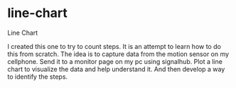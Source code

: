 # line-chart
Line Chart

I created this one to try to count steps. It is an attempt to learn how to do this from scratch.
The idea is to capture data from the motion sensor on my cellphone. Send it to a monitor page on my pc using signalhub. Plot a line chart to visualize the data and help understand it. And then develop a way to identify the steps.